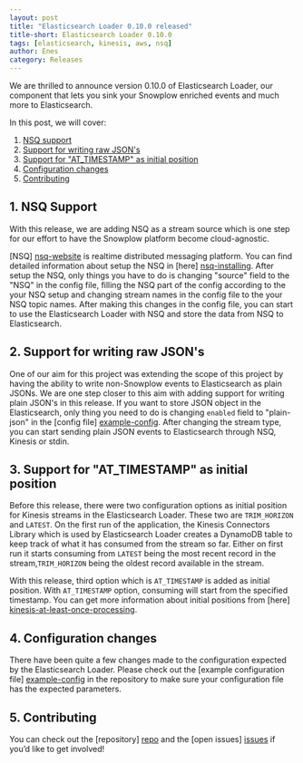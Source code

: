 ```yaml
---
layout: post
title: "Elasticsearch Loader 0.10.0 released"
title-short: Elasticsearch Loader 0.10.0
tags: [elasticsearch, kinesis, aws, nsq]
author: Enes
category: Releases
---
```


We are thrilled to announce version 0.10.0 of Elasticsearch Loader, our component that lets you sink your Snowplow enriched events and much more to Elasticsearch.

In this post, we will cover: 

1. [NSQ support](/blog/2017/08/21/elasticsearch-loader-0.10.0-released#nsq-support)
2. [Support for writing raw JSON's](/blog/2017/08/21/elasticsearch-loader-0.10.0-released#json)
3. [Support for "AT_TIMESTAMP" as initial position](/blog/2017/08/21/elasticsearch-loader-0.10.0-released#at-timestamp)
4. [Configuration changes](/blog/2017/08/21/elasticsearch-loader-0.10.0-released#config)
5. [Contributing](/blog/2017/08/21/elasticsearch-loader-0.10.0-released#contributing)

<!--more-->

<h2 id="nsq-support">1. NSQ Support</h2>

With this release, we are adding NSQ as a stream source which is one step for our effort to have the Snowplow platform become cloud-agnostic. 

[NSQ] [nsq-website] is realtime distributed messaging platform. You can find detailed information about setup the NSQ in [here] [nsq-installing]. After setup the NSQ, only things you have to do is changing "source" field to the "NSQ" in the config file, filling the NSQ part of the config according to the your NSQ setup and changing stream names in the config file to the your NSQ topic names. After making this changes in the config file, you can start to use the Elasticsearch Loader with NSQ and store the data from NSQ to Elasticsearch.

<h2 id="json">2. Support for writing raw JSON's</h2>

One of our aim for this project was extending the scope of this project by having the ability to write non-Snowplow events to Elasticsearch as plain JSONs. We are one step closer to this aim with adding support for writing plain JSON's in this release. If you want to store JSON object in the Elasticsearch, only thing you need to do is changing `enabled` field to "plain-json" in the [config file] [example-config]. After changing the stream type, you can start sending plain JSON events to Elasticsearch through NSQ, Kinesis or stdin.

<h2 id="at-timestamp">3. Support for "AT_TIMESTAMP" as initial position</h2>

Before this release, there were two configuration options as initial position for Kinesis streams in the Elasticsearch Loader. These two are `TRIM_HORIZON` and `LATEST`. On the first run of the application, the Kinesis Connectors Library which is used by Elasticsearch Loader creates a DynamoDB table to keep track of what it has consumed from the stream so far. Either on first run it starts consuming from `LATEST` being the most recent record in the stream,`TRIM_HORIZON` being the oldest record available in the stream.

With this release, third option which is `AT_TIMESTAMP` is added as initial position. With `AT_TIMESTAMP` option, consuming will start from the specified timestamp. You can get more information about initial positions from [here] [kinesis-at-least-once-processing].

<h2 id="config">4. Configuration changes</h2>

There have been quite a few changes made to the configuration expected by the Elasticsearch Loader. Please check out the [example configuration file] [example-config] in the repository to make sure your configuration file has the expected parameters.

<h2 id="contributing">5. Contributing</h2>

You can check out the [repository] [repo] and the [open issues] [issues] if you’d like to get involved!


[nsq-website]: http://nsq.io
[nsq-installing]: http://nsq.io/deployment/installing.html
[kinesis-at-least-once-processing]: https://github.com/snowplow/snowplow/wiki/Kinesis-at-least-once-processing
[example-config]: https://github.com/snowplow/snowplow-elasticsearch-loader/blob/v0.10.0/examples/config.hocon.sample
[repo]: https://github.com/snowplow/snowplow-elasticsearch-loader
[issues]: https://github.com/snowplow/snowplow-elasticsearch-loader/issues
